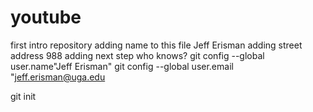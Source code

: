 # youtube
first intro repository
adding name to this file
Jeff Erisman
adding street address
988
adding next step
who knows?
git config --global user.name"Jeff Erisman"
git config --global user.email "jeff.erisman@uga.edu

git init


